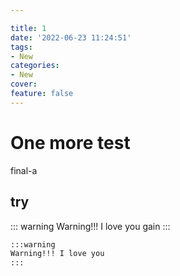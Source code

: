 ```yaml
---

title: 1
date: '2022-06-23 11:24:51'
tags: 
- New
categories: 
- New
cover: 
feature: false
---
```




# One more test

final-a



## **try**

::: warning
Warning!!! I love you gain
:::

```markdown
:::warning
Warning!!! I love you
:::
```